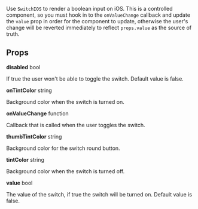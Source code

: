 Use `SwitchIOS` to render a boolean input on iOS. This is a controlled component, so you must hook in to the `onValueChange` callback and update the `value` prop in order for the component to update, otherwise the user's change will be reverted immediately to reflect `props.value` as the source of truth.

## Props 

**disabled** bool 

If true the user won't be able to toggle the switch. Default value is false.

**onTintColor** string 

Background color when the switch is turned on.

**onValueChange** function 

Callback that is called when the user toggles the switch.

**thumbTintColor** string 

Background color for the switch round button.

**tintColor** string 

Background color when the switch is turned off.

**value** bool 

The value of the switch, if true the switch will be turned on. Default value is false.